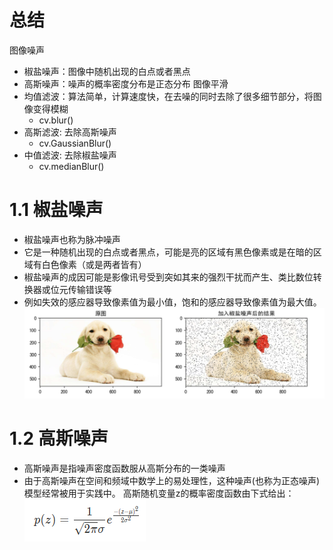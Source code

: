 # 总结
图像噪声
- 椒盐噪声：图像中随机出现的白点或者黑点
- 高斯噪声：噪声的概率密度分布是正态分布
图像平滑
- 均值滤波：算法简单，计算速度快，在去噪的同时去除了很多细节部分，将图像变得模糊
	- cv.blur()
- 高斯滤波: 去除高斯噪声
	- cv.GaussianBlur()
- 中值滤波: 去除椒盐噪声
	- cv.medianBlur()

# 1.1 椒盐噪声
- 椒盐噪声也称为脉冲噪声
- 它是一种随机出现的白点或者黑点，可能是亮的区域有黑色像素或是在暗的区域有白色像素（或是两者皆有）
- 椒盐噪声的成因可能是影像讯号受到突如其来的强烈干扰而产生、类比数位转换器或位元传输错误等
- 例如失效的感应器导致像素值为最小值，饱和的感应器导致像素值为最大值。
![](../photo/Pasted%20image%2020240122144441.png)
# 1.2 高斯噪声
- 高斯噪声是指噪声密度函数服从高斯分布的一类噪声
- 由于高斯噪声在空间和频域中数学上的易处理性，这种噪声(也称为正态噪声)模型经常被用于实践中。
高斯随机变量z的概率密度函数由下式给出：    
![](../photo/Pasted%20image%2020240122144545.png)
